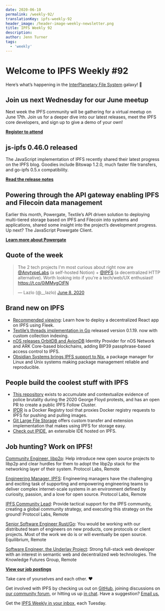 ```yaml
---
date: 2020-06-10
permalink: /weekly-92/
translationKey: ipfs-weekly-92
header_image: /header-image-weekly-newsletter.png
title: IPFS Weekly 92
description:
author: Jenn Turner
tags:
  - 'weekly'
---
```


# Welcome to IPFS Weekly #92

Here’s what’s happening in the [InterPlanetary File System](https://ipfs.tech/) galaxy! 🚀

## Join us next Wednesday for our June meetup

Next week the IPFS community will be gathering for a virtual meetup on June 17th. Join us for a deeper dive into our latest releases, meet the IPFS core developers, and sign up to give a demo of your own!

[**Register to attend**](https://www.meetup.com/San-Francisco-IPFS/events/271042788/)

## js-ipfs 0.46.0 released

The JavaScript implementation of IPFS recently shared their latest progress on the IPFS blog. Goodies include Bitswap 1.2.0, much faster file transfers, and go-ipfs 0.5.x compatibility.

[**Read the release notes**](https://blog.ipfs.tech/2020-06-08-js-ipfs-0-46/)

## Powering through the API gateway enabling IPFS and Filecoin data management

Earlier this month, Powergate, Textile’s API driven solution to deploying multi-tiered storage based on IPFS and Filecoin into systems and applications, shared some insight into the project’s development progress. Up next? The JavaScript Powergate Client.

[**Learn more about Powergate**](https://blog.textile.io/filecoin-tools-progress-update-june-2/)

## Quote of the week

<blockquote class="twitter-tweet"><p lang="en" dir="ltr">The 2 tech projects I&#39;m most curious about right now are <a href="https://twitter.com/AnytypeLabs?ref_src=twsrc%5Etfw">@AnytypeLabs</a> (a self-hosted Notion) + <a href="https://twitter.com/IPFS?ref_src=twsrc%5Etfw">@IPFS</a> (a decentralized HTTP alternative). Worth looking into if you&#39;re a tech/web/UX enthusiast! <a href="https://t.co/0iMMvgCtFN">https://t.co/0iMMvgCtFN</a></p>&mdash; Lazlo (@__lazlo) <a href="https://twitter.com/__lazlo/status/1270018093952176130?ref_src=twsrc%5Etfw">June 8, 2020</a></blockquote>

## Brand new on IPFS

- [Recommended viewing](https://www.youtube.com/watch?time_continue=3&v=7JW5Mms6DR4&feature=emb_logo): Learn how to deploy a decentralized React app on IPFS using Fleek.
- [Textile’s threads implementation in Go](https://github.com/textileio/go-threads/releases) released version 0.1.19. now with custom collection indexing.
- [nOS releases OrbitDB and AvionDB](https://github.com/nos/orbitdb-nos-identity-provider/) Identity Provider for nOS Network and ARK Core-based blockchains, adding BIP39 passphrase-based access control to IPFS.
- [Obsidian Systems brings IPFS support to Nix](https://discourse.nixos.org/t/obsidian-systems-is-excited-to-bring-ipfs-support-to-nix/7375), a package manager for Linux and Unix systems making package management reliable and reproducible.

## People build the coolest stuff with IPFS

- [This repository](https://github.com/2020PB/police-brutality) exists to accumulate and contextualize evidence of police brutality during the 2020 George Floyd protests, and has an open PR to create a public IPFS Follow Cluster.
- [IPDR](https://github.com/miguelmota/ipdr) is a Docker Registry tool that proxies Docker registry requests to IPFS for pushing and pulling images.
- [Git Large File Storage](https://git-lfs.github.com/) offers custom transfer and extension implementation that makes using IPFS for storage easy.
- [Check out IPIDE](https://ipfs.io/ipfs/QmV3SzLWyTHdMStxeRyvLnLteujLNwNVM5821QsxZVerZL), an extensible IDE hosted on IPFS.

## Job hunting? Work on IPFS!

[Community Engineer, libp2p](https://jobs.lever.co/protocol/0afd449f-b292-42b4-abfd-af26415b796b): Help introduce new open source projects to libp2p and clear hurdles for them to adopt the libp2p stack for the networking layer of their system. Protocol Labs, Remote

[Engineering Manager, IPFS](https://jobs.lever.co/protocol/3f0787e8-58b3-4122-a1ea-424561d2658f): Engineering managers have the challenging and exciting task of supporting and empowering engineering teams to deliver complex internet-scale systems in an environment defined by curiosity, passion, and a love for open source. Protocol Labs, Remote

[IPFS Community Lead](https://jobs.lever.co/protocol/71c4a9b9-af90-4ce9-9dba-8b72507997bf): Provide tactical support for the IPFS community, creating a global community strategy, and executing this strategy on the ground! Protocol Labs, Remote

[Senior Software Engineer Rust/Go](https://www.notion.so/Hiring-Senior-Software-Engineer-Rust-Go-e6c94ccc261f426c80a483c7fc642412): You would be working with our distributed team of engineers on new products, core protocols or client projects. Most of the work we do is or will eventually be open source. Equilibrium, Remote

[Software Engineer, the Underlay Project](https://notes.knowledgefutures.org/pub/si1okbw9): Strong full-stack web developer with an interest in semantic web and decentralized web technologies. The Knowledge Futures Group, Remote

[**View our job postings**](https://jobs.lever.co/protocol)

Take care of yourselves and each other. ❤️

Get involved with IPFS by checking us out on [GitHub](https://github.com/ipfs), joining discussions on [our community forum](https://discuss.ipfs.tech/), or hitting us up [in chat](https://riot.im/app/#/room/#ipfs:matrix.org). Have a suggestion? [Email us.](mailto:newsletter@ipfs.io)

Get the [IPFS Weekly in your inbox](https://ipfs.us4.list-manage.com/subscribe?u=25473244c7d18b897f5a1ff6b&id=cad54b2230), each Tuesday.
